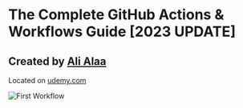 # The Complete GitHub Actions & Workflows Guide [2023 UPDATE]

## Created by [Ali Alaa](https://www.udemy.com/course/github-actions/#instructor-1)

Located on [udemy.com](https://www.udemy.com/course/github-actions/)

![First Workflow](https://github.com/githubactionscourse/course-code/actions/workflows/first-workflow.yaml/badge.svg)
